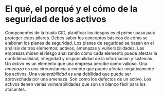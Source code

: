 # El qué, el porqué y el cómo de la seguridad de los activos
Componentes de la triada CID, planificar los riesgos es el primer paso para proteger estos pilares. Debes saber los conceptos básicos de cómo se elaboran los planes de seguridad.
Los planes de seguridad se basan en el análisis de tres elementos: activos, amenazas y vulnerabilidades. Las empresas miden el riesgo analizando cómo cada elemento puede afectar la confidencialidad, integridad y disponibilidad de la información y sistemas.
Un *activo* es un elemento que una empresa percibe como valioso. Una *amenaza* es una circunstancia o evento que puede afectar negativamente los activos. Una *vulnerabilidad* es una debilidad que puede ser aprovechada por una amenaza.
Son como los defectos de un activo. Los activos tienen varias vulnerabilidades que son un blanco fácil para los atacantes.
